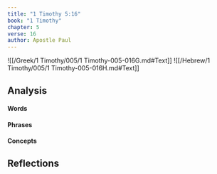 ```yaml
---
title: "1 Timothy 5:16"
book: "1 Timothy"
chapter: 5
verse: 16
author: Apostle Paul
---
```

![[/Greek/1 Timothy/005/1 Timothy-005-016G.md#Text]]
![[/Hebrew/1 Timothy/005/1 Timothy-005-016H.md#Text]]

## Analysis

#### Words

#### Phrases

#### Concepts

## Reflections
